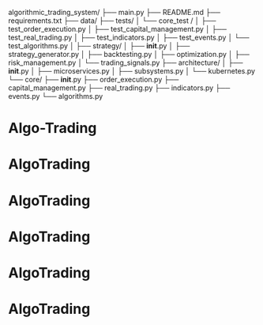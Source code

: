 algorithmic_trading_system/
├── main.py
├── README.md
├── requirements.txt
├── data/
├── tests/
│   └── core_test /
│       ├── test_order_execution.py
│       ├── test_capital_management.py
│       ├── test_real_trading.py
│       ├── test_indicators.py
│       ├── test_events.py
│       └── test_algorithms.py
│
├── strategy/
│   ├── __init__.py
│   ├── strategy_generator.py
│   ├── backtesting.py
│   ├── optimization.py
│   ├── risk_management.py
│   └── trading_signals.py
├── architecture/
│   ├── __init__.py
│   ├── microservices.py
│   ├── subsystems.py
│   └── kubernetes.py
└── core/
    ├── __init__.py
    ├── order_execution.py
    ├── capital_management.py
    ├── real_trading.py
    ├── indicators.py
    ├── events.py
    └── algorithms.py
# Algo-Trading
# AlgoTrading
# AlgoTrading
# AlgoTrading
# AlgoTrading
# AlgoTrading
